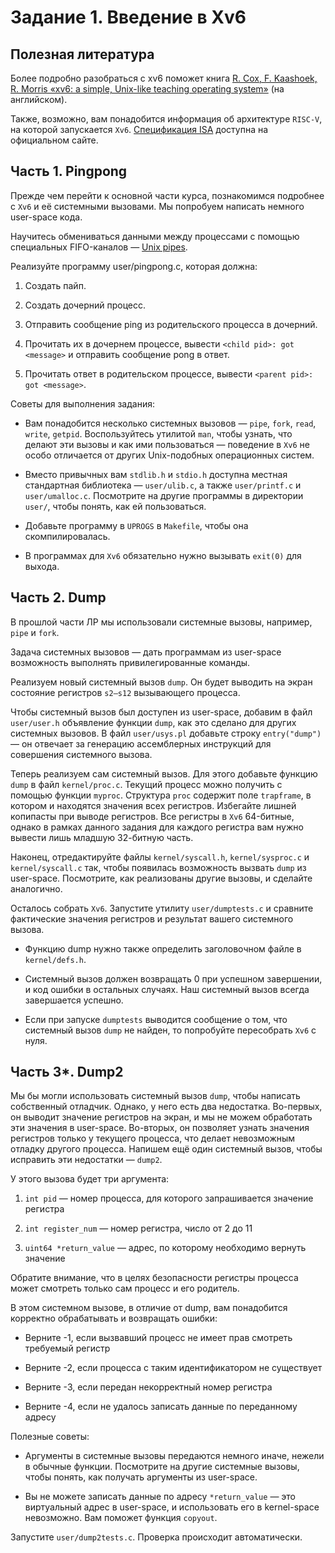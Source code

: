 # Задание 1. Введение в Xv6

## Полезная литература

Более подробно разобраться с xv6 поможет книга [R. Cox, F. Kaashoek, R. Morris «xv6: a
simple, Unix-like teaching operating system»][1] (на английском).

Также, возможно, вам понадобится информация об архитектуре `RISC-V`, на которой
запускается `Xv6`. [Спецификация ISA][2] доступна на официальном
сайте.

## Часть 1. Pingpong

Прежде чем перейти к основной части курса, познакомимся подробнее с `Xv6` и её
системными вызовами. Мы попробуем написать немного user-space кода.

Научитесь обмениваться данными между процессами с помощью специальных
FIFO-каналов — [Unix pipes][3].

Реализуйте программу user/pingpong.c, которая должна:

1. Создать пайп.

2. Создать дочерний процесс.

3. Отправить сообщение ping из родительского процесса в дочерний.

4. Прочитать их в дочернем процессе, вывести `<child pid>: got <message>` и отправить сообщение pong в ответ.

5. Прочитать ответ в родительском процессе, вывести `<parent pid>: got <message>`.

Советы для выполнения задания:

- Вам понадобится несколько системных вызовов — `pipe`, `fork`, `read`, `write`, `getpid`. Воспользуйтесь утилитой `man`, чтобы узнать, что делают эти вызовы и как ими пользоваться — поведение в `Xv6` не особо отличается от других Unix-подобных операционных систем.

- Вместо привычных вам `stdlib.h` и `stdio.h` доступна местная стандартная библиотека — `user/ulib.c`, а также `user/printf.c` и `user/umalloc.c`. Посмотрите на другие программы в директории `user/`, чтобы понять, как ей пользоваться.

- Добавьте программу в `UPROGS` в `Makefile`, чтобы она скомпилировалась.

- В программах для `Xv6` обязательно нужно вызывать `exit(0)` для выхода.

## Часть 2. Dump

В прошлой части ЛР мы использовали системные вызовы, например, `pipe` и `fork`.

Задача системных вызовов — дать программам из user-space возможность выполнять привилегированные команды.

Реализуем новый системный вызов `dump`. Он будет выводить на экран состояние регистров `s2—s12` вызывающего процесса.

Чтобы системный вызов был доступен из user-space, добавим в файл `user/user.h` объявление функции `dump`, как это сделано для других системных вызовов. В файл `user/usys.pl` добавьте строку `entry("dump")` — он отвечает за генерацию ассемблерных инструкций для совершения системного вызова.

Теперь реализуем сам системный вызов. Для этого добавьте функцию `dump` в файл `kernel/proc.c`. Текущий процесс можно получить с помощью функции `myproc`. Структура `proc` содержит поле `trapframe`, в котором и находятся значения всех регистров. Избегайте лишней копипасты при выводе регистров. Все регистры в `Xv6` 64-битные, однако в рамках данного задания для каждого регистра вам нужно вывести лишь младшую 32-битную часть.

Наконец, отредактируйте файлы `kernel/syscall.h`, `kernel/sysproc.c` и `kernel/syscall.c` так, чтобы появилась возможность вызвать `dump` из user-space. Посмотрите, как реализованы другие вызовы, и сделайте аналогично.

Осталось собрать `Xv6`. Запустите утилиту `user/dumptests.c` и сравните фактические значения регистров и результат вашего системного вызова.

- Функцию dump нужно также определить заголовочном файле в `kernel/defs.h`.

- Системный вызов должен возвращать 0 при успешном завершении, и код ошибки в остальных случаях. Наш системный вызов всегда завершается успешно.

- Если при запуске `dumptests` выводится сообщение о том, что системный вызов `dump` не найден, то попробуйте пересобрать `Xv6` с нуля.

## Часть 3*. Dump2

Мы бы могли использовать системный вызов `dump`, чтобы написать собственный отладчик. Однако, у него есть два недостатка. Во-первых, он выводит значение регистров на экран, и мы не можем обработать эти значения в user-space. Во-вторых, он позволяет узнать значения регистров только у текущего процесса, что делает невозможным отладку другого процесса. Напишем ещё один системный вызов, чтобы исправить эти недостатки — `dump2`.

У этого вызова будет три аргумента:

1. `int pid` — номер процесса, для которого запрашивается значение регистра

2. `int register_num` — номер регистра, число от 2 до 11

3. `uint64 *return_value` — адрес, по которому необходимо вернуть значение

Обратите внимание, что в целях безопасности регистры процесса может смотреть только сам процесс и его родитель.

В этом системном вызове, в отличие от dump, вам понадобится корректно обрабатывать и возвращать ошибки:

- Верните -1, если вызвавший процесс не имеет прав смотреть требуемый регистр

- Верните -2, если процесса с таким идентификатором не существует

- Верните -3, если передан некорректный номер регистра

- Верните -4, если не удалось записать данные по переданному адресу

Полезные советы:

- Аргументы в системные вызовы передаются немного иначе, нежели в обычные функции. Посмотрите на другие системные вызовы, чтобы понять, как получать аргументы из user-space.

- Вы не можете записать данные по адресу `*return_value` — это виртуальный адрес в user-space, и использовать его в kernel-space невозможно. Вам поможет функция `copyout`.

Запустите `user/dump2tests.c`. Проверка происходит автоматически.

[1]: https://pdos.csail.mit.edu/6.828/2021/xv6/book-riscv-rev2.pdf
[2]: https://riscv.org/technical/specifications/
[3]: https://en.wikipedia.org/wiki/Pipeline_(Unix)
